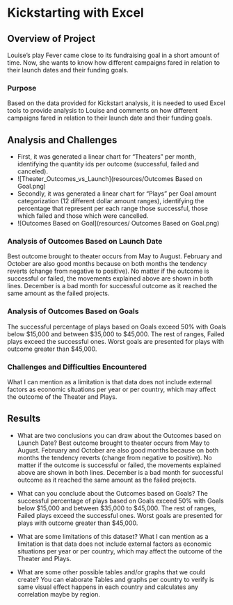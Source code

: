 # Kickstarting with Excel

## Overview of Project
Louise’s play Fever came close to its fundraising goal in a short amount of time. Now, she wants to know how different campaigns fared in relation to their launch dates and their funding goals.
### Purpose
Based on the data provided for Kickstart analysis, it is needed to used Excel tools to provide analysis to Louise and comments on how different campaigns fared in relation to their launch date and their funding goals.
## Analysis and Challenges
- First, it was generated a linear chart for “Theaters” per month, identifying the quantity ids per outcome (successful, failed and canceled). 
- ![Theater_Outcomes_vs_Launch](resources/Outcomes Based on Goal.png) 
- Secondly, it was generated a linear chart for “Plays” per Goal amount categorization (12 different dollar amount ranges), identifying the percentage that represent per each range those successful, those which failed and those which were cancelled. 
- ![Outcomes Based on Goal](resources/ Outcomes Based on Goal.png)

### Analysis of Outcomes Based on Launch Date
Best outcome brought to theater occurs from May to August.
February and October are also good months because on both months the tendency reverts (change from negative to positive). 
No matter if the outcome is successful or failed, the movements explained above are shown in both lines.
December is a bad month for successful outcome as it reached the same amount as the failed projects.

### Analysis of Outcomes Based on Goals
The successful percentage of plays based on Goals exceed 50% with Goals below $15,000 and between $35,000 to $45,000.
The rest of ranges, Failed plays exceed the successful ones.
Worst goals are presented for plays with outcome greater than $45,000.

### Challenges and Difficulties Encountered
What I can mention as a limitation is that data does not include external factors as economic situations per year or per country, which may affect the outcome of the Theater and Plays.
## Results

- What are two conclusions you can draw about the Outcomes based on Launch Date?
Best outcome brought to theater occurs from May to August.
February and October are also good months because on both months the tendency reverts (change from negative to positive). 
No matter if the outcome is successful or failed, the movements explained above are shown in both lines.
December is a bad month for successful outcome as it reached the same amount as the failed projects.

- What can you conclude about the Outcomes based on Goals?
The successful percentage of plays based on Goals exceed 50% with Goals below $15,000 and between $35,000 to $45,000.
The rest of ranges, Failed plays exceed the successful ones.
Worst goals are presented for plays with outcome greater than $45,000.

- What are some limitations of this dataset?
What I can mention as a limitation is that data does not include external factors as economic situations per year or per country, which may affect the outcome of the Theater and Plays.

- What are some other possible tables and/or graphs that we could create?
You can elaborate Tables and graphs per country to verify is same visual effect happens in each country and calculates any correlation maybe by region.
